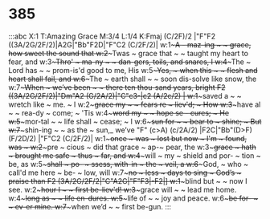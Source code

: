 ---
---

# 385
:::abc
X:1
T:Amazing Grace
M:3/4
L:1/4
K:Fmaj
(C/2F)/2 |"F"F2 ((3A/2G/2F/2)|A2G|"Bb"F2D|"F"C2 (C/2F/2)|
w:1~~~A - maz-ing ~ ~ grace, how sweet the sound that
w:2~~~Twas ~ grace that ~ ~ taught my heart to fear, and
w:3~~~Thro' ~ ma-ny ~ ~ dan-gers, toils, and snares, I
w:4~~~The ~ Lord has ~ ~ prom-is'd good to me, His
w:5~~~Yes, ~ when this ~ ~ flesh and heart shall fail, and
w:6~~~The ~ earth shall ~ ~ soon dis-solve like snow, the
w:7~~~When ~ we’ve been ~ ~ there ten thou-sand years, bright
F2 ((3A/2G/2F/2)|"Dm"A2 (G/2A/2)|"C"c3-|c2 (A/2c/2) |
w:1~~~saved a ~ ~ wretch like ~ me. ~ I
w:2~~~grace my ~ ~ fears re ~ liev'd; ~ How
w:3~~~have al ~ ~ rea-dy ~ come; ~ 'Tis
w:4~~~word my ~ ~ hope se - cures; ~ He
w:5~~~mor-tal ~ ~ life shall ~ cease; ~ I
w:6~~~sun for ~ ~ bear to ~ shine; ~ But
w:7~~~shin-ing ~ ~ as the ~ sun,_ we’ve
"F" (c>A) (c/2A/2) |F2C|"Bb"(D>F) (F/2D/2) |"F"C2 (C/2F/2)|
w:1~~~once ~ was ~ lost but now ~ I'm ~ found, was ~
w:2~~~pre ~ cious ~ did that grace ~ ap-~ pear, the
w:3~~~grace ~ hath ~ brought me safe ~ thus ~ far, and
w:4~~~will ~ my ~ shield and por- ~ tion ~ be, as
w:5~~~shall ~ po- ~ ssess, with-in ~ the ~ veil, a
w:6~~~God, ~ who ~ call'd me here ~ be- ~ low, will
w:7~~~no ~ less ~ days to sing ~ God’s ~ praise than
F2 (3A/2G/2F/2|"C"A2G|"F"F3|-F2|]
w:1~~~blind but ~ ~ now I see.
w:2~~~hour I ~ ~ first be-liev'd!
w:3~~~grace will ~ ~ lead me home.
w:4~~~long as ~ ~ life en-dures.
w:5~~~life of ~ ~ joy and peace.
w:6~~~be for- ~ ~ ev-er mine.
w:7~~~when we’d ~ ~ first be-gun.
:::